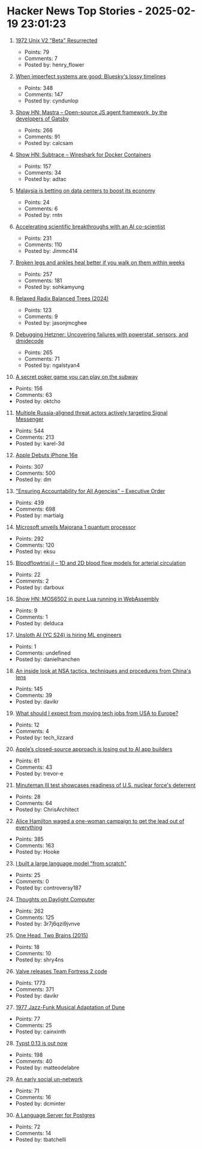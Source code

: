 # Hacker News Top Stories - 2025-02-19 23:01:23

1. [1972 Unix V2 "Beta" Resurrected](https://www.tuhs.org/pipermail/tuhs/2025-February/031420.html)
   - Points: 79
   - Comments: 7
   - Posted by: henry_flower

2. [When imperfect systems are good: Bluesky's lossy timelines](https://jazco.dev/2025/02/19/imperfection/)
   - Points: 348
   - Comments: 147
   - Posted by: cyndunlop

3. [Show HN: Mastra – Open-source JS agent framework, by the developers of Gatsby](https://github.com/mastra-ai/mastra)
   - Points: 266
   - Comments: 91
   - Posted by: calcsam

4. [Show HN: Subtrace – Wireshark for Docker Containers](https://github.com/subtrace/subtrace)
   - Points: 157
   - Comments: 34
   - Posted by: adtac

5. [Malaysia is betting on data centers to boost its economy](https://apnews.com/article/malaysia-johor-data-centers-energy-electricity-power-cfb087f755d3e203a347463af229e88d)
   - Points: 24
   - Comments: 6
   - Posted by: rntn

6. [Accelerating scientific breakthroughs with an AI co-scientist](https://research.google/blog/accelerating-scientific-breakthroughs-with-an-ai-co-scientist/)
   - Points: 231
   - Comments: 110
   - Posted by: Jimmc414

7. [Broken legs and ankles heal better if you walk on them within weeks](https://www.scientificamerican.com/article/broken-legs-and-ankles-heal-better-if-you-walk-on-them-within-weeks/)
   - Points: 257
   - Comments: 181
   - Posted by: sohkamyung

8. [Relaxed Radix Balanced Trees (2024)](https://peter.horne-khan.com/relaxed-radix-balanced-trees/)
   - Points: 123
   - Comments: 9
   - Posted by: jasonjmcghee

9. [Debugging Hetzner: Uncovering failures with powerstat, sensors, and dmidecode](https://www.ubicloud.com/blog/debugging-hetzner-uncovering-failures-with-powerstat-sensors-and-dmidecode)
   - Points: 265
   - Comments: 71
   - Posted by: ngalstyan4

10. [A secret poker game you can play on the subway](https://experience.prfalken.dev/english/subway-poker/)
   - Points: 156
   - Comments: 63
   - Posted by: oktcho

11. [Multiple Russia-aligned threat actors actively targeting Signal Messenger](https://cloud.google.com/blog/topics/threat-intelligence/russia-targeting-signal-messenger)
   - Points: 544
   - Comments: 213
   - Posted by: karel-3d

12. [Apple Debuts iPhone 16e](https://www.apple.com/newsroom/2025/02/apple-debuts-iphone-16e-a-powerful-new-member-of-the-iphone-16-family/)
   - Points: 307
   - Comments: 500
   - Posted by: dm

13. ["Ensuring Accountability for All Agencies" – Executive Order](https://www.whitehouse.gov/presidential-actions/2025/02/ensuring-accountability-for-all-agencies/)
   - Points: 439
   - Comments: 698
   - Posted by: martialg

14. [Microsoft unveils Majorana 1 quantum processor](https://azure.microsoft.com/en-us/blog/quantum/2025/02/19/microsoft-unveils-majorana-1-the-worlds-first-quantum-processor-powered-by-topological-qubits/)
   - Points: 292
   - Comments: 120
   - Posted by: eksu

15. [Bloodflowtrixi.jl – 1D and 2D blood flow models for arterial circulation](https://github.com/yolhan83/BloodFlowTrixi.jl)
   - Points: 22
   - Comments: 2
   - Posted by: darboux

16. [Show HN: MOS6502 in pure Lua running in WebAssembly](https://carimbo.run/play/1.0.43/willtobyte/MOS6502/1.0.3/480p/)
   - Points: 9
   - Comments: 1
   - Posted by: delduca

17. [Unsloth AI (YC S24) is hiring ML engineers](https://x.com/danielhanchen/status/1891194528931209644)
   - Points: 1
   - Comments: undefined
   - Posted by: danielhanchen

18. [An inside look at NSA tactics, techniques and procedures from China's lens](https://www.inversecos.com/2025/02/an-inside-look-at-nsa-equation-group.html)
   - Points: 145
   - Comments: 39
   - Posted by: davikr

19. [What should I expect from moving tech jobs from USA to Europe?](undefined)
   - Points: 12
   - Comments: 4
   - Posted by: tech_lizzard

20. [Apple’s closed-source approach is losing out to AI app builders](https://www.telkins.dev/blog/how-apples-closed-source-approach-is-losing-out-to-ai-app-builders)
   - Points: 61
   - Comments: 43
   - Posted by: trevor-e

21. [Minuteman III test showcases readiness of U.S. nuclear force's deterrent](https://www.stratcom.mil/Media/News/News-Article-View/Article/4070577/minuteman-iii-test-launch-showcases-readiness-of-us-nuclear-forces-safe-effecti/)
   - Points: 28
   - Comments: 64
   - Posted by: ChrisArchitect

22. [Alice Hamilton waged a one-woman campaign to get the lead out of everything](https://www.smithsonianmag.com/innovation/how-alice-hamilton-waged-one-woman-campaign-get-lead-out-everything-180985960/)
   - Points: 385
   - Comments: 163
   - Posted by: Hooke

23. [I built a large language model "from scratch"](https://brettgfitzgerald.com/posts/build-a-large-language-model/)
   - Points: 25
   - Comments: 0
   - Posted by: controversy187

24. [Thoughts on Daylight Computer](https://jon.bo/posts/daylight-computer-1/)
   - Points: 262
   - Comments: 125
   - Posted by: 3r7j6qzi9jvnve

25. [One Head, Two Brains (2015)](https://www.theatlantic.com/health/archive/2015/07/split-brain-research-sperry-gazzaniga/399290/)
   - Points: 18
   - Comments: 10
   - Posted by: shry4ns

26. [Valve releases Team Fortress 2 code](https://github.com/ValveSoftware/source-sdk-2013/commit/0759e2e8e179d5352d81d0d4aaded72c1704b7a9)
   - Points: 1773
   - Comments: 371
   - Posted by: davikr

27. [1977 Jazz-Funk Musical Adaptation of Dune](https://www.openculture.com/2025/02/hear-the-jazz-funk-musical-adaptation-of-dune-by-david-matthews-1977.html)
   - Points: 77
   - Comments: 25
   - Posted by: cainxinth

28. [Typst 0.13 is out now](https://typst.app/blog/2025/typst-0.13/)
   - Points: 198
   - Comments: 40
   - Posted by: matteodelabre

29. [An early social un-network](https://paperstack.com/an_early_social_unnetwork/)
   - Points: 71
   - Comments: 16
   - Posted by: dcminter

30. [A Language Server for Postgres](https://github.com/supabase-community/postgres_lsp)
   - Points: 72
   - Comments: 14
   - Posted by: tbatchelli


